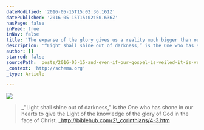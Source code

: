 ```yaml
---
dateModified: '2016-05-15T15:02:36.161Z'
datePublished: '2016-05-15T15:02:50.636Z'
hasPage: false
inFeed: true
inNav: false
title: 'The expanse of the glory gives us a reality much bigger than our dreams can imagine. We are not the center. '
description: '“Light shall shine out of darkness,” is the One who has shone in our hearts to give the Light of the knowledge of the glory of God in the face of Christ. http://biblehub.com/2_corinthians/4-3.htm'
author: []
starred: false
sourcePath: _posts/2016-05-15-and-even-if-our-gospel-is-veiled-it-is-veiled-to-those-who.md
_context: 'http://schema.org'
_type: Article

---
```

![](https://the-grid-user-content.s3-us-west-2.amazonaws.com/2a11f78b-a91c-49f1-ab6d-08fe03e2aa08.jpg)

> _"Light shall shine out of darkness," is the One who has shone in our hearts to give the Light of the knowledge of the glory of God in the face of Christ. _http://biblehub.com/2\_corinthians/4-3.htm